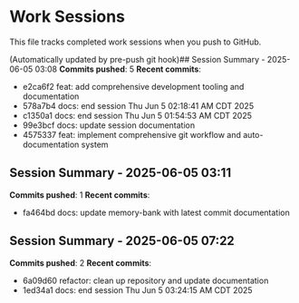 # Work Sessions

This file tracks completed work sessions when you push to GitHub.

(Automatically updated by pre-push git hook)## Session Summary - 2025-06-05 03:08
**Commits pushed**: 5
**Recent commits**:
- e2ca6f2 feat: add comprehensive development tooling and documentation
- 578a7b4 docs: end session Thu Jun  5 02:18:41 AM CDT 2025
- c1350a1 docs: end session Thu Jun  5 01:54:53 AM CDT 2025
- 99e3bcf docs: update session documentation
- 4575337 feat: implement comprehensive git workflow and auto-documentation system

## Session Summary - 2025-06-05 03:11
**Commits pushed**: 1
**Recent commits**:
- fa464bd docs: update memory-bank with latest commit documentation

## Session Summary - 2025-06-05 07:22
**Commits pushed**: 2
**Recent commits**:
- 6a09d60 refactor: clean up repository and update documentation
- 1ed34a1 docs: end session Thu Jun  5 03:24:15 AM CDT 2025


